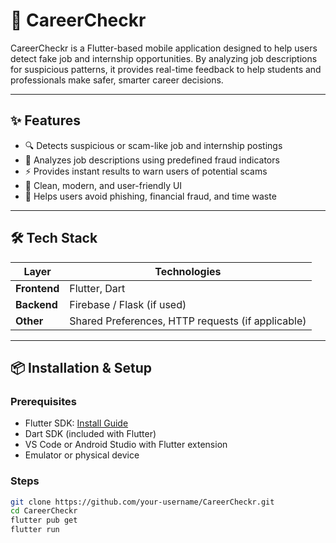 # 🚀 CareerCheckr

CareerCheckr is a Flutter-based mobile application designed to help users detect fake job and internship opportunities. By analyzing job descriptions for suspicious patterns, it provides real-time feedback to help students and professionals make safer, smarter career decisions.

---

## ✨ Features

- 🔍 Detects suspicious or scam-like job and internship postings  
- 🧠 Analyzes job descriptions using predefined fraud indicators  
- ⚡ Provides instant results to warn users of potential scams  
- 📱 Clean, modern, and user-friendly UI  
- 🔐 Helps users avoid phishing, financial fraud, and time waste  

---

## 🛠️ Tech Stack

| Layer       | Technologies            |
|-------------|--------------------------|
| **Frontend**| Flutter, Dart            |
| **Backend** | Firebase / Flask (if used) |
| **Other**   | Shared Preferences, HTTP requests (if applicable) |

---

## 📦 Installation & Setup

### Prerequisites

- Flutter SDK: [Install Guide](https://flutter.dev/docs/get-started/install)
- Dart SDK (included with Flutter)
- VS Code or Android Studio with Flutter extension
- Emulator or physical device

### Steps

```bash
git clone https://github.com/your-username/CareerCheckr.git
cd CareerCheckr
flutter pub get
flutter run
